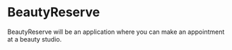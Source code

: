 # BeautyReserve
BeautyReserve will be an application where you can make an appointment at a beauty studio.
